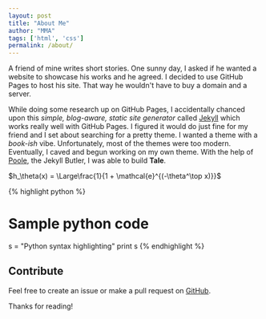 ```yaml
---
layout: post
title: "About Me"
author: "MMA"
tags: ['html', 'css']
permalink: /about/
---
```


A friend of mine writes short stories. One sunny day, I asked if he wanted a website to showcase his works and he agreed. I decided to use GitHub Pages to host his site. That way he wouldn't have to buy a domain and a server.

While doing some research up on GitHub Pages, I accidentally chanced upon this _simple, blog-aware, static site generator_ called [Jekyll](https://jekyllrb.com/) which works really well with GitHub Pages. I figured it would do just fine for my friend and I set about searching for a pretty theme. I wanted a theme with a _book-ish_ vibe. Unfortunately, most of the themes were too modern. Eventually, I caved and begun working on my own theme. With the help of [Poole](https://github.com/poole/poole), the Jekyll Butler, I was able to build **Tale**.

 $h_\theta(x) = \Large\frac{1}{1 + \mathcal{e}^{(-\theta^\top x)}}$ 
 
 {% highlight python %}
# Sample python code
s = "Python syntax highlighting"
print s
{% endhighlight %}

## Contribute
Feel free to create an issue or make a pull request on [GitHub](https://github.com/chesterhow/tale).

Thanks for reading!
